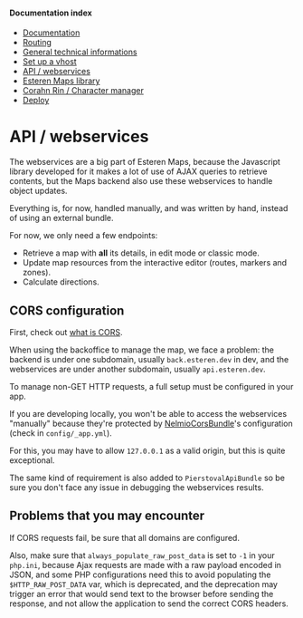 
#### Documentation index

* [Documentation](../README.md)
* [Routing](routing.md)
* [General technical informations](technical.md)
* [Set up a vhost](vhosts.md)
* [API / webservices](api.md)
* [Esteren Maps library](maps.md)
* [Corahn Rin / Character manager](character_manager.md)
* [Deploy](deploy.md)

# API / webservices

The webservices are a big part of Esteren Maps, because the Javascript library developed for it makes a lot of use of
 AJAX queries to retrieve contents, but the Maps backend also use these webservices to handle object updates.

Everything is, for now, handled manually, and was written by hand, instead of using an external bundle.

For now, we only need a few endpoints:

* Retrieve a map with **all** its details, in edit mode or classic mode.
* Update map resources from the interactive editor (routes, markers and zones).
* Calculate directions.

## CORS configuration

First, check out [what is CORS](https://en.wikipedia.org/wiki/Cross-origin_resource_sharing).

When using the backoffice to manage the map, we face a problem:
the backend is under one subdomain, usually `back.esteren.dev` in dev, and the webservices are under another
subdomain, usually `api.esteren.dev`.

To manage non-GET HTTP requests, a full setup must be configured in your app.

If you are developing locally, you won't be able to access the webservices "manually" because they're protected by
[NelmioCorsBundle](https://github.com/nelmio/NelmioCorsBundle)'s configuration (check in `config/_app.yml`).

For this, you may have to allow `127.0.0.1` as a valid origin, but this is quite exceptional.

The same kind of requirement is also added to `PierstovalApiBundle` so be sure you don't face any issue in debugging
 the webservices results.

## Problems that you may encounter

If CORS requests fail, be sure that all domains are configured.

Also, make sure that `always_populate_raw_post_data` is set to `-1` in your `php.ini`, because Ajax requests are made 
with a raw payload encoded in JSON, and some PHP configurations need this to avoid populating the `$HTTP_RAW_POST_DATA` 
var, which is deprecated, and the deprecation may trigger an error that would send text to the browser before sending 
the response, and not allow the application to send the correct CORS headers.
